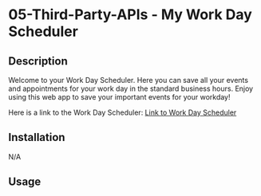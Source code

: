 # 05-Third-Party-APIs - My Work Day Scheduler

## Description

Welcome to your Work Day Scheduler.
Here you can save all your events and appointments for your work day in the standard business hours.
Enjoy using this web app to save your important events for your workday!

Here is a link to the Work Day Scheduler: [Link to Work Day Scheduler]()

## Installation

N/A

## Usage
